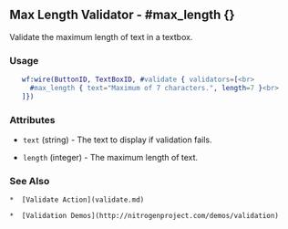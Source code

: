 <!-- dash: #max_length | Test | ###:Section -->



## Max Length Validator - #max_length {}

  Validate the maximum length of text in a textbox.

### Usage

```erlang
   wf:wire(ButtonID, TextBoxID, #validate { validators=[<br>
     #max_length { text="Maximum of 7 characters.", length=7 }<br>
   ]})

```

### Attributes

   * `text` (string) - The text to display if validation fails.

   * `length` (integer) - The maximum length of text.

### See Also

	*  [Validate Action](validate.md)

	*  [Validation Demos](http://nitrogenproject.com/demos/validation)
